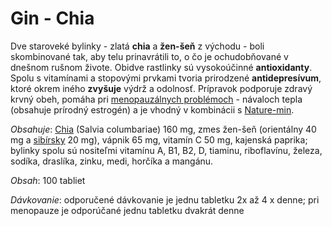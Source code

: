 Gin - Chia
==========

Dve staroveké bylinky - zlatá **chia** a **žen-šeň** z východu - boli
skombinované tak, aby telu prinavrátili to, o čo je ochudobňované v dnešnom
rušnom živote. Obidve rastlinky sú vysokoúčinné **antioxidanty**. Spolu s
vitamínami a stopovými prvkami tvoria prirodzené **antidepresívum**, ktoré okrem
iného **zvyšuje** výdrž a odolnosť. Prípravok podporuje zdravý krvný obeh,
pomáha pri [menopauzálnych problémoch](/diagnozy/menopauza) - návaloch tepla
(obsahuje prírodný estrogén) a je vhodný v kombinácii s
[Nature-min](/produkty-FLP/nature-min).

*Obsahuje*: [Chia](/sip/#p/chia-zlata) (Salvia columbariae) 160
mg, zmes žen-šeň (orientálny 40 mg a [sibírsky](/sip/bylinky/vsehojovec-stetinaty)
20 mg), vápnik 65 mg, vitamín C 50 mg, kajenská paprika; bylinky spolu sú
nositeľmi vitamínu A, B1, B2, D, tiaminu, riboflavínu, železa, sodíka, draslíka,
zinku, medi, horčíka a mangánu.

*Obsah*: 100 tabliet

*Dávkovanie*: odporučené dávkovanie je jednu tabletku 2x až 4 x denne; pri
menopauze je odporúčané jednu tabletku dvakrát denne

